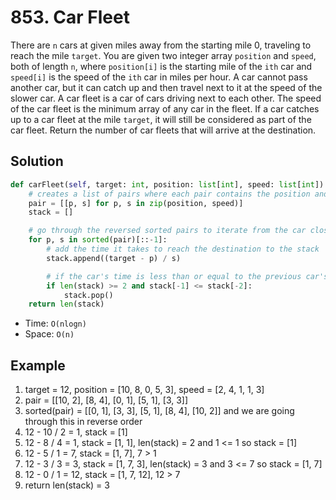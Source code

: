 # 853. Car Fleet

There are `n` cars at given miles away from the starting mile 0, traveling to reach the mile `target`. You are given two integer array `position` and `speed`, both of length `n`, where `position[i]` is the starting mile of the `ith` car and `speed[i]` is the speed of the `ith` car in miles per hour. A car cannot pass another car, but it can catch up and then travel next to it at the speed of the slower car. A car fleet is a car of cars driving next to each other. The speed of the car fleet is the minimum array of any car in the fleet. If a car catches up to a car fleet at the mile `target`, it will still be considered as part of the car fleet. Return the number of car fleets that will arrive at the destination.

## Solution

```python
def carFleet(self, target: int, position: list[int], speed: list[int]) -> int:
    # creates a list of pairs where each pair contains the position and speed of a car
    pair = [[p, s] for p, s in zip(position, speed)]
    stack = []

    # go through the reversed sorted pairs to iterate from the car closest to the target to teh one furthest from the target
    for p, s in sorted(pair)[::-1]:
        # add the time it takes to reach the destination to the stack
        stack.append((target - p) / s)

        # if the car's time is less than or equal to the previous car's time, it means the car will join the same fleet as the previous car
        if len(stack) >= 2 and stack[-1] <= stack[-2]:
            stack.pop()
    return len(stack)
```

- Time: `O(nlogn)`
- Space: `O(n)`

## Example

1. target = 12, position = [10, 8, 0, 5, 3], speed = [2, 4, 1, 1, 3]
2. pair = [[10, 2], [8, 4], [0, 1], [5, 1], [3, 3]]
3. sorted(pair) = [[0, 1], [3, 3], [5, 1], [8, 4], [10, 2]] and we are going through this in reverse order
4. 12 - 10 / 2 = 1, stack = [1]
5. 12 - 8 / 4 = 1, stack = [1, 1], len(stack) = 2 and 1 <= 1 so stack = [1]
6. 12 - 5 / 1 = 7, stack = [1, 7], 7 > 1
7. 12 - 3 / 3 = 3, stack = [1, 7, 3], len(stack) = 3 and 3 <= 7 so stack = [1, 7]
8. 12 - 0 / 1 = 12, stack = [1, 7, 12], 12 > 7
9. return len(stack) = 3
